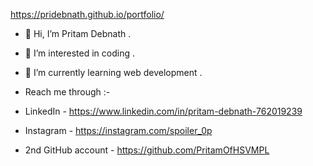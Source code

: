 https://pridebnath.github.io/portfolio/

- 👋 Hi, I’m Pritam Debnath .
- 👀 I’m interested in coding . 
- 🌱 I’m currently learning web development .
- Reach me through  :- 
- LinkedIn - https://www.linkedin.com/in/pritam-debnath-762019239
- Instagram - https://instagram.com/spoiler_0p

- 2nd GitHub account - https://github.com/PritamOfHSVMPL

<!---
PriDebnath/PriDebnath is a ✨ special ✨ repository because its `README.md` (this file) appears on your GitHub profile.
You can click the Preview link to take a look at your changes.
--->
